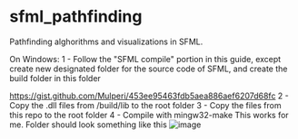 # sfml_pathfinding
Pathfinding alghorithms and visualizations in SFML.

On Windows:
1 -  Follow the "SFML compile" portion in this guide, except create new designated folder for the source code of SFML,
and create the build folder in this folder

https://gist.github.com/Mulperi/453ee95463fdb5aea886aef6207d68fc
2 - Copy the .dll files from /build/lib to the root folder
3 - Copy the files from this repo to the root folder
4 - Compile with mingw32-make
This works for me.
Folder should look something like this ![image](https://user-images.githubusercontent.com/83160118/166160907-8092d43f-fd64-4473-a4a5-6b45b8288f79.png)
